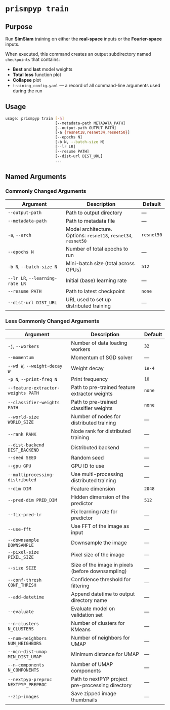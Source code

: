 # `prismpyp train`

## Purpose
Run **SimSiam** training on either the **real-space** inputs or the **Fourier-space** inputs.

When executed, this command creates an output subdirectory named `checkpoints` that contains:

- **Best** and **last** model weights  
- **Total loss** function plot  
- **Collapse** plot  
- `training_config.yaml` — a record of all command-line arguments used during the run  

## Usage
```bash
usage: prismpyp train [-h]
                      [--metadata-path METADATA_PATH]
                      [--output-path OUTPUT_PATH]
                      [-a {resnet18,resnet34,resnet50}]
                      [--epochs N]
                      [-b N, --batch-size N]
                      [--lr LR]
                      [--resume PATH]
                      [--dist-url DIST_URL]
                      ...
```

## Named Arguments

### Commonly Changed Arguments
| Argument | Description | Default |
|-----------|--------------|----------|
| `--output-path` | Path to output directory | — |
| `--metadata-path` | Path to metadata file | — |
| `-a`, `--arch` | Model architecture.<br>Options: `resnet18`, `resnet34`, `resnet50` | `resnet50` |
| `--epochs N` | Number of total epochs to run | — |
| `-b N`, `--batch-size N` | Mini-batch size (total across GPUs) | `512` |
| `--lr LR`, `--learning-rate LR` | Initial (base) learning rate | — |
| `--resume PATH` | Path to latest checkpoint | `none` |
| `--dist-url DIST_URL` | URL used to set up distributed training | — |

### Less Commonly Changed Arguments
| Argument | Description | Default |
|-----------|--------------|----------|
| `-j`, `--workers` | Number of data loading workers | `32` |
| `--momentum` | Momentum of SGD solver | — |
| `--wd W`, `--weight-decay W` | Weight decay | `1e-4` |
| `-p N`, `--print-freq N` | Print frequency | `10` |
| `--feature-extractor-weights PATH` | Path to pre-trained feature extractor weights | `none` |
| `--classifier-weights PATH` | Path to pre-trained classifier weights | `none` |
| `--world-size WORLD_SIZE` | Number of nodes for distributed training | — |
| `--rank RANK` | Node rank for distributed training | — |
| `--dist-backend DIST_BACKEND` | Distributed backend | — |
| `--seed SEED` | Random seed | — |
| `--gpu GPU` | GPU ID to use | — |
| `--multiprocessing-distributed` | Use multi-processing distributed training | — |
| `--dim DIM` | Feature dimension | `2048` |
| `--pred-dim PRED_DIM` | Hidden dimension of the predictor | `512` |
| `--fix-pred-lr` | Fix learning rate for predictor | — |
| `--use-fft` | Use FFT of the image as input | — |
| `--downsample DOWNSAMPLE` | Downsample the image | — |
| `--pixel-size PIXEL_SIZE` | Pixel size of the image | — |
| `--size SIZE` | Size of the image in pixels (before downsampling) | — |
| `--conf-thresh CONF_THRESH` | Confidence threshold for filtering | — |
| `--add-datetime` | Append datetime to output directory name | — |
| `--evaluate` | Evaluate model on validation set | — |
| `--n-clusters N_CLUSTERS` | Number of clusters for KMeans | — |
| `--num-neighbors NUM_NEIGHBORS` | Number of neighbors for UMAP | — |
| `--min-dist-umap MIN_DIST_UMAP` | Minimum distance for UMAP | — |
| `--n-components N_COMPONENTS` | Number of UMAP components | — |
| `--nextpyp-preproc NEXTPYP_PREPROC` | Path to nextPYP project pre-processing directory | — |
| `--zip-images` | Save zipped image thumbnails | — |

